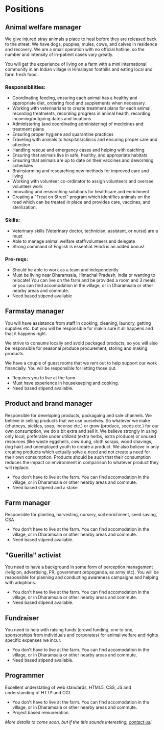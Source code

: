 <!--

Title: Positions

-->

Positions
=====
## Animal welfare manager

 We give injured stray animals a place to heal before they are released back to the street. We have dogs, puppies, mules, cows, and calves in residence and recovery. We are a small operation with no official hotline, so the number and intensity of in-patient cases vary greatly.

You will get the experience of living on a farm with a mini international community in an Indian village in Himalayan foothills and eating local and farm fresh food. 

### Responsibilities:

* Coordinating feeding, ensuring each animal has a healthy and appropriate diet, ordering food and supplements when necessary.
* Working with veterinarians to create treatment plans for each animal, recording treatments, recording progress in animal health, recording incoming/outgoing dates and locations
* Administering (and coordinating administering) of medicines and treatment plans
* Ensuring proper hygiene and quarantine practices
* Traveling with animals to hospitals/clinics and ensuring proper care and attention
* Handling rescue and emergency cases and helping with catching
* Ensuring that animals live in safe, healthy, and appropriate habitats
* Ensuring that animals are up to date on their vaccines and deworming schedules
* Brainstorming and researching new methods for improved care and living
* Working with volunteer co-ordinator to assign volunteers and oversee volunteer work
* Innovating and researching solutions for healthcare and enrichment
* Creating a "Treat on Street" program which identifies animals on the road which can be treated in place and provides care, vaccines, and sterilization.

### Skills:

* Veterinary skills (Veterinary doctor, technician, assistant, or nurse) are a must
* Able to manage animal welfare staff/volunteers and delegate
* Strong command of English is essential. Hindi is an added bonus!

### Pre-reqs:

* Should be able to work as a team and independently
* Must be living near Dharamsala, Himachal Pradesh, India or wanting to relocate! You can live on the farm and be provided a room and 3 meals, or you can find accomodation in the village, or in Dharamsala or other nearby areas and commute. 
* Need based stipend available


## Farmstay manager

You will have assistance from staff in cooking, cleaning, laundry, getting supplies etc. but you will be responsible for makin sure it all happens and that it happens right.  

We strive to consume locally and avoid packaged products, so you will also be responsible for seasonal produce procurement, storing and making products.

We have a couple of guest rooms that we rent out to help support our work financially. You will be responsible for letting those out.

* Requires you to live at the farm.
* Must have experience in housekeeping and cooking.
* Need based stipend available. 

## Product and brand manager

Responsible for developing products, packagaing and sale channels. We believe in selling products that we use ourselves. So whatever we make (chutneys, pickles, soap, incense etc.) or grow (produce, seeds etc.) for our own consumption, we do a bit extra and sell it. We believe strongly in using only local, preferable under utilized  (extra herbs, extra produce) or unused resources (like waste eggshells, cow dung, cloth scraps, wood shavings, dog hair) and unemployed youth to create a product. We also believe in only creating products which actually solve a need and not create a need for their own consumption. Products should be such that their consumption reduces the impact on environment in comparison to whatever product they will replace.

* You don't have to live at the farm. You can find accomodation in the village, or in Dharamsala or other nearby areas and commute. 
* Need based stipend and a stake.

## Farm manager

Responsible for planting, harvesting, nursery, soil enrichment, seed saving, CSA

* You don't have to live at the farm. You can find accomodation in the village, or in Dharamsala or other nearby areas and commute. 
* Need based stipend available.

## "Guerilla" activist

You need to have a background in some form of perception management (religion, advertising, PR, government propoganda, ex army etc). You will be responsible for planning and conducting awareness campaigns and helping with adoptions.

* You don't have to live at the farm. You can find accomodation in the village, or in Dharamsala or other nearby areas and commute. 
* Need based stipend available.


## Fundraiser

You need to help with raising funds (crowd funding, one to one, sponsorships from individuals and corporates) for animal welfare and rights specific expenses we incur.

* You don't have to live at the farm. You can find accomodation in the village, or in Dharamsala or other nearby areas and commute. 
* Need based stipend available.

## Programmer

Excellent understating of web standards, HTML5, CSS, JS and understanding of HTTP and CGI.

* You don't have to live at the farm. You can find accomodation in the village, or in Dharamsala or other nearby areas and commute. 
* Project based remuneration.


<i>More details to come soon, but if the title sounds interesting, [contact us](/?p=contact)!</i>
